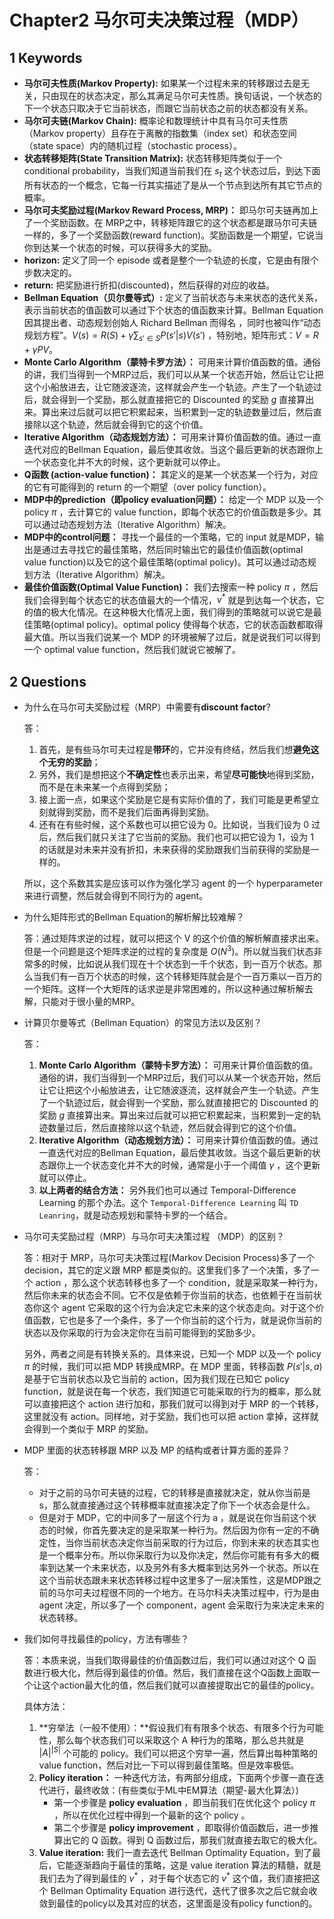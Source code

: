 # Chapter2  马尔可夫决策过程（MDP）

## 1 Keywords

- **马尔可夫性质(Markov Property):** 如果某一个过程未来的转移跟过去是无关，只由现在的状态决定，那么其满足马尔可夫性质。换句话说，一个状态的下一个状态只取决于它当前状态，而跟它当前状态之前的状态都没有关系。
- **马尔可夫链(Markov Chain):** 概率论和数理统计中具有马尔可夫性质（Markov property）且存在于离散的指数集（index set）和状态空间（state space）内的随机过程（stochastic process）。
- **状态转移矩阵(State Transition Matrix):** 状态转移矩阵类似于一个 conditional probability，当我们知道当前我们在 $s_t$ 这个状态过后，到达下面所有状态的一个概念，它每一行其实描述了是从一个节点到达所有其它节点的概率。
- **马尔可夫奖励过程(Markov Reward Process, MRP)：** 即马尔可夫链再加上了一个奖励函数。在 MRP之中，转移矩阵跟它的这个状态都是跟马尔可夫链一样的，多了一个奖励函数(reward function)。奖励函数是一个期望，它说当你到达某一个状态的时候，可以获得多大的奖励。
- **horizon:** 定义了同一个 episode 或者是整个一个轨迹的长度，它是由有限个步数决定的。
- **return:** 把奖励进行折扣(discounted)，然后获得的对应的收益。
- **Bellman Equation（贝尔曼等式）:** 定义了当前状态与未来状态的迭代关系，表示当前状态的值函数可以通过下个状态的值函数来计算。Bellman Equation 因其提出者、动态规划创始人 Richard Bellman 而得名 ，同时也被叫作“动态规划方程”。$V(s)=R(S)+ \gamma \sum_{s' \in S}P(s'|s)V(s')$ ，特别地，矩阵形式：$V=R+\gamma PV$。
- **Monte Carlo Algorithm（蒙特卡罗方法）：** 可用来计算价值函数的值。通俗的讲，我们当得到一个MRP过后，我们可以从某一个状态开始，然后让它让把这个小船放进去，让它随波逐流，这样就会产生一个轨迹。产生了一个轨迹过后，就会得到一个奖励，那么就直接把它的 Discounted 的奖励 $g$ 直接算出来。算出来过后就可以把它积累起来，当积累到一定的轨迹数量过后，然后直接除以这个轨迹，然后就会得到它的这个价值。
- **Iterative Algorithm（动态规划方法）：** 可用来计算价值函数的值。通过一直迭代对应的Bellman Equation，最后使其收敛。当这个最后更新的状态跟你上一个状态变化并不大的时候，这个更新就可以停止。
- **Q函数 (action-value function)：** 其定义的是某一个状态某一个行为，对应的它有可能得到的 return 的一个期望（over policy function）。
- **MDP中的prediction（即policy evaluation问题）：** 给定一个 MDP 以及一个 policy $\pi$ ，去计算它的 value function，即每个状态它的价值函数是多少。其可以通过动态规划方法（Iterative Algorithm）解决。
- **MDP中的control问题：** 寻找一个最佳的一个策略，它的 input 就是MDP，输出是通过去寻找它的最佳策略，然后同时输出它的最佳价值函数(optimal value function)以及它的这个最佳策略(optimal policy)。其可以通过动态规划方法（Iterative Algorithm）解决。
- **最佳价值函数(Optimal Value Function)：** 我们去搜索一种 policy $\pi$ ，然后我们会得到每个状态它的状态值最大的一个情况，$v^*$ 就是到达每一个状态，它的值的极大化情况。在这种极大化情况上面，我们得到的策略就可以说它是最佳策略(optimal policy)。optimal policy 使得每个状态，它的状态函数都取得最大值。所以当我们说某一个 MDP 的环境被解了过后，就是说我们可以得到一个 optimal value function，然后我们就说它被解了。

## 2 Questions

- 为什么在马尔可夫奖励过程（MRP）中需要有**discount factor**?

  答：

  1. 首先，是有些马尔可夫过程是**带环**的，它并没有终结，然后我们想**避免这个无穷的奖励**；
  2. 另外，我们是想把这个**不确定性**也表示出来，希望**尽可能快**地得到奖励，而不是在未来某一个点得到奖励；
  3. 接上面一点，如果这个奖励是它是有实际价值的了，我们可能是更希望立刻就得到奖励，而不是我们后面再得到奖励。
  4. 还有在有些时候，这个系数也可以把它设为 0。比如说，当我们设为 0 过后，然后我们就只关注了它当前的奖励。我们也可以把它设为 1，设为 1 的话就是对未来并没有折扣，未来获得的奖励跟我们当前获得的奖励是一样的。

  所以，这个系数其实是应该可以作为强化学习 agent 的一个 hyperparameter 来进行调整，然后就会得到不同行为的 agent。

- 为什么矩阵形式的Bellman Equation的解析解比较难解？

  答：通过矩阵求逆的过程，就可以把这个 V 的这个价值的解析解直接求出来。但是一个问题是这个矩阵求逆的过程的复杂度是 $O(N^3)$。所以就当我们状态非常多的时候，比如说从我们现在十个状态到一千个状态，到一百万个状态。那么当我们有一百万个状态的时候，这个转移矩阵就会是个一百万乘以一百万的一个矩阵。这样一个大矩阵的话求逆是非常困难的，所以这种通过解析解去解，只能对于很小量的MRP。

- 计算贝尔曼等式（Bellman Equation）的常见方法以及区别？

  答：

  1. **Monte Carlo Algorithm（蒙特卡罗方法）：** 可用来计算价值函数的值。通俗的讲，我们当得到一个MRP过后，我们可以从某一个状态开始，然后让它让把这个小船放进去，让它随波逐流，这样就会产生一个轨迹。产生了一个轨迹过后，就会得到一个奖励，那么就直接把它的 Discounted 的奖励 $g$ 直接算出来。算出来过后就可以把它积累起来，当积累到一定的轨迹数量过后，然后直接除以这个轨迹，然后就会得到它的这个价值。
  2. **Iterative Algorithm（动态规划方法）：** 可用来计算价值函数的值。通过一直迭代对应的Bellman Equation，最后使其收敛。当这个最后更新的状态跟你上一个状态变化并不大的时候，通常是小于一个阈值 $\gamma$ ，这个更新就可以停止。
  3. **以上两者的结合方法：** 另外我们也可以通过 Temporal-Difference Learning 的那个办法。这个 `Temporal-Difference Learning` 叫 `TD Leanring`，就是动态规划和蒙特卡罗的一个结合。

- 马尔可夫奖励过程（MRP）与马尔可夫决策过程 （MDP）的区别？

  答：相对于 MRP，马尔可夫决策过程(Markov Decision Process)多了一个 decision，其它的定义跟 MRP 都是类似的。这里我们多了一个决策，多了一个 action ，那么这个状态转移也多了一个 condition，就是采取某一种行为，然后你未来的状态会不同。它不仅是依赖于你当前的状态，也依赖于在当前状态你这个 agent 它采取的这个行为会决定它未来的这个状态走向。对于这个价值函数，它也是多了一个条件，多了一个你当前的这个行为，就是说你当前的状态以及你采取的行为会决定你在当前可能得到的奖励多少。

  另外，两者之间是有转换关系的。具体来说，已知一个 MDP 以及一个 policy $\pi$ 的时候，我们可以把 MDP 转换成MRP。在 MDP 里面，转移函数 $P(s'|s,a)$  是基于它当前状态以及它当前的 action，因为我们现在已知它 policy function，就是说在每一个状态，我们知道它可能采取的行为的概率，那么就可以直接把这个 action 进行加和，那我们就可以得到对于 MRP 的一个转移，这里就没有 action。同样地，对于奖励，我们也可以把 action 拿掉，这样就会得到一个类似于 MRP 的奖励。

- MDP 里面的状态转移跟 MRP 以及 MP 的结构或者计算方面的差异？

  答：

  - 对于之前的马尔可夫链的过程，它的转移是直接就决定，就从你当前是 s，那么就直接通过这个转移概率就直接决定了你下一个状态会是什么。
  - 但是对于 MDP，它的中间多了一层这个行为 a ，就是说在你当前这个状态的时候，你首先要决定的是采取某一种行为。然后因为你有一定的不确定性，当你当前状态决定你当前采取的行为过后，你到未来的状态其实也是一个概率分布。所以你采取行为以及你决定，然后你可能有有多大的概率到达某一个未来状态，以及另外有多大概率到达另外一个状态。所以在这个当前状态跟未来状态转移过程中这里多了一层决策性，这是MDP跟之前的马尔可夫过程很不同的一个地方。在马尔科夫决策过程中，行为是由 agent 决定，所以多了一个 component，agent 会采取行为来决定未来的状态转移。

- 我们如何寻找最佳的policy，方法有哪些？

  答：本质来说，当我们取得最佳的价值函数过后，我们可以通过对这个 Q 函数进行极大化，然后得到最佳的价值。然后，我们直接在这个Q函数上面取一个让这个action最大化的值，然后我们就可以直接提取出它的最佳的policy。

  具体方法：

  1. **穷举法（一般不使用）：**假设我们有有限多个状态、有限多个行为可能性，那么每个状态我们可以采取这个 A 种行为的策略，那么总共就是 $|A|^{|S|}$ 个可能的 policy。我们可以把这个穷举一遍，然后算出每种策略的 value function，然后对比一下可以得到最佳策略。但是效率极低。
  2. **Policy iteration：** 一种迭代方法，有两部分组成，下面两个步骤一直在迭代进行，最终收敛：(有些类似于ML中EM算法（期望-最大化算法）)
     - 第一个步骤是 **policy evaluation** ，即当前我们在优化这个 policy $\pi$ ，所以在优化过程中得到一个最新的这个 policy 。
     - 第二个步骤是 **policy improvement** ，即取得价值函数后，进一步推算出它的 Q 函数。得到 Q 函数过后，那我们就直接去取它的极大化。
  3. **Value iteration:** 我们一直去迭代 Bellman Optimality Equation，到了最后，它能逐渐趋向于最佳的策略，这是 value iteration 算法的精髓，就是我们去为了得到最佳的 $v^*$ ，对于每个状态它的 $v^*$ 这个值，我们直接把这个 Bellman Optimality Equation 进行迭代，迭代了很多次之后它就会收敛到最佳的policy以及其对应的状态，这里面是没有policy function的。
